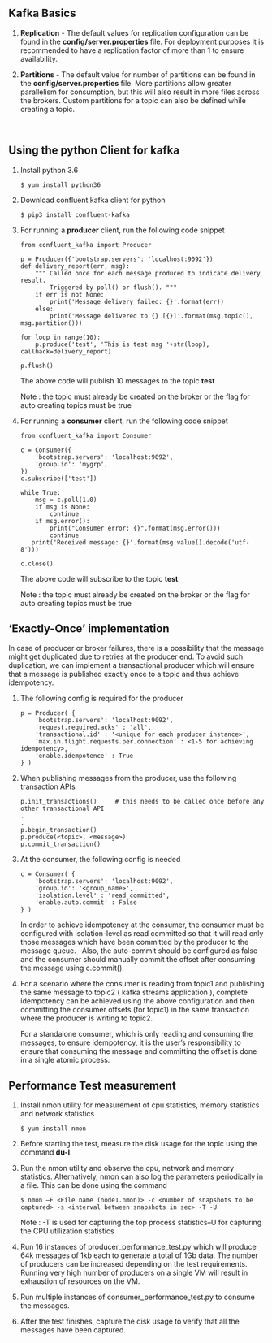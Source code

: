 ## Kafka Basics
1. __Replication__ - The default values for replication configuration can be found in the __config/server.properties__ file. For deployment purposes it is recommended to have a replication factor of more than 1 to ensure availability.
&nbsp;

2. __Partitions__ - The default value for number of partitions can be found in the __config/server.properties__ file. More partitions allow greater parallelism for consumption, but this will also result in more files across the brokers. Custom partitions for a topic can also be defined while creating a topic.


&nbsp;

## Using the python Client for kafka

1.	Install python 3.6
    ```
	$ yum install python36
	```

2.	Download confluent kafka client for python
    ```
	$ pip3 install confluent-kafka
	```

3.	For running a __producer__ client, run the following code snippet

    ```
	from confluent_kafka import Producer

    p = Producer({'bootstrap.servers': 'localhost:9092'})
    def delivery_report(err, msg):
        """ Called once for each message produced to indicate delivery result.
            Triggered by poll() or flush(). """
        if err is not None:
            print('Message delivery failed: {}'.format(err))
        else:
            print('Message delivered to {} [{}]'.format(msg.topic(), msg.partition()))
 
    for loop in range(10):
        p.produce('test', 'This is test msg '+str(loop), callback=delivery_report)
 
    p.flush()
	```
	The above code will publish 10 messages to the topic __test__
	
	Note : the topic must already be created on the broker or the flag for auto creating topics must be true
&nbsp;

4.	For running a __consumer__ client, run the following code snippet

    ```
	from confluent_kafka import Consumer

    c = Consumer({
        'bootstrap.servers': 'localhost:9092',
        'group.id': 'mygrp',
    })
    c.subscribe(['test'])
 
    while True:
        msg = c.poll(1.0)
        if msg is None:
            continue
        if msg.error():
            print("Consumer error: {}".format(msg.error()))
            continue
       print('Received message: {}'.format(msg.value().decode('utf-8')))
     
    c.close()
	```
	The above code will subscribe to the topic __test__
	
	Note : the topic must already be created on the broker or the flag for auto creating topics must be true
&nbsp;

## ‘Exactly-Once’ implementation

In case of producer or broker failures, there is a possibility that the message might get duplicated due to retries at the producer end. To avoid such duplication, we can implement a transactional producer which will ensure that a message is published exactly once to a topic and thus achieve idempotency.

1.	The following config is required for the producer
	```
    p = Producer( {
        'bootstrap.servers': 'localhost:9092',
        'request.required.acks' : 'all',
        'transactional.id' : '<unique for each producer instance>',
        'max.in.flight.requests.per.connection' : <1-5 for achieving idempotency>,
        'enable.idempotence' : True
    } )
	```

2.	When publishing messages from the producer, use the following transaction APIs
	```
    p.init_transactions()     # this needs to be called once before any other transactional API
    .
    .
	p.begin_transaction()
	p.produce(<topic>, <message>)
	p.commit_transaction()
	```

3.	At the consumer, the following config is needed
	```
    c = Consumer( {
        'bootstrap.servers': 'localhost:9092',
        'group.id': '<group_name>',
        'isolation.level' : 'read_committed',
        'enable.auto.commit' : False
    } )
	```
	In order to achieve idempotency at the consumer, the consumer must be configured with isolation-level as read committed so that it will read only those messages which have been committed by the producer to the message queue.
&nbsp;
	Also, the auto-commit should be configured as false and the consumer should manually commit the offset after consuming the message using c.commit().
&nbsp;

4.	For a scenario where the consumer is reading from topic1 and publishing the same message to topic2 ( kafka streams application ), complete idempotency can be achieved using the above configuration and then committing the consumer offsets (for topic1) in the same transaction where the producer is writing to topic2.
&nbsp;

	For a standalone consumer, which is only reading and consuming the messages, to ensure idempotency, it is the user’s responsibility to ensure that consuming the message and committing the offset is done in a single atomic process.

## Performance Test measurement

1.	Install nmon utility for measurement of cpu statistics, memory statistics and network statistics
    ```
	$ yum install nmon
	```

2.	Before starting the test, measure the disk usage for the topic using the command __du-l__.
&nbsp;

3.	Run the nmon utility and observe the cpu, network and memory statistics.
Alternatively, nmon can also log the parameters periodically in a file. This can be done using the command
    ```
	$ nmon –F <File name (node1.nmon)> -c <number of snapshots to be captured> -s <interval between snapshots in sec> -T -U
	```
	Note : -T is used for capturing the top process statistics–U for capturing the CPU utilization statistics
&nbsp;

4.	Run 16 instances of producer_performance_test.py which will produce 64k messages of 1kb each to generate a total of 1Gb data. 
The number of producers can be increased depending on the test requirements. Running very high number of producers on a single VM will result in exhaustion of resources on the VM.
&nbsp;

5.	Run multiple instances of consumer_performance_test.py to consume the messages.
&nbsp;

6.	After the test finishes, capture the disk usage to verify that all the messages have been captured.
&nbsp;
